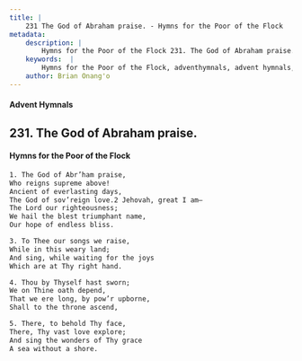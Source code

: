 ```yaml
---
title: |
    231 The God of Abraham praise. - Hymns for the Poor of the Flock
metadata:
    description: |
        Hymns for the Poor of the Flock 231. The God of Abraham praise.. The God of Abr’ham praise, Who reigns supreme above! Ancient of everlasting days, The God of sov’reign love.2 Jehovah, great I am— The Lord our righteousness; We hail the blest triumphant name,  Our hope of endless bliss. 
    keywords:  |
        Hymns for the Poor of the Flock, adventhymnals, advent hymnals, The God of Abraham praise., The God of Abr’ham praise,, 
    author: Brian Onang'o
---
```


#### Advent Hymnals
## 231. The God of Abraham praise.
####  Hymns for the Poor of the Flock

```txt
1. The God of Abr’ham praise,
Who reigns supreme above!
Ancient of everlasting days,
The God of sov’reign love.2 Jehovah, great I am—
The Lord our righteousness;
We hail the blest triumphant name, 
Our hope of endless bliss.

3. To Thee our songs we raise,
While in this weary land;
And sing, while waiting for the joys 
Which are at Thy right hand.

4. Thou by Thyself hast sworn;
We on Thine oath depend,
That we ere long, by pow’r upborne, 
Shall to the throne ascend,

5. There, to behold Thy face,
There, Thy vast love explore; 
And sing the wonders of Thy grace 
A sea without a shore.
```